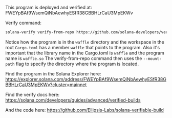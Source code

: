 This program is deployed and verified at: FWEYpBAf9WsemQiNbAewhyESfR38GBBHLrCaU3MpEKWv

Verify command:

```bash
solana-verify verify-from-repo https://github.com/solana-developers/verified-program --program-id FWEYpBAf9WsemQiNbAewhyESfR38GBBHLrCaU3MpEKWv --mount-path  waffle
```

Notice how the program is in the `waffle` directory and the workspace in the root `Cargo.toml` has a member `waffle` that points to the program.
Also it's important that the library name in the Cargo.toml is `waffle` and the program name is `waffle.so`
The verify-from-repo command then uses the `--mount-path` flag to specify the directory where the program is located.

Find the program in the Solana Explorer here:
https://explorer.solana.com/address/FWEYpBAf9WsemQiNbAewhyESfR38GBBHLrCaU3MpEKWv?cluster=mainnet

Find the verify docs here:
https://solana.com/developers/guides/advanced/verified-builds

And the code here:
https://github.com/Ellipsis-Labs/solana-verifiable-build
